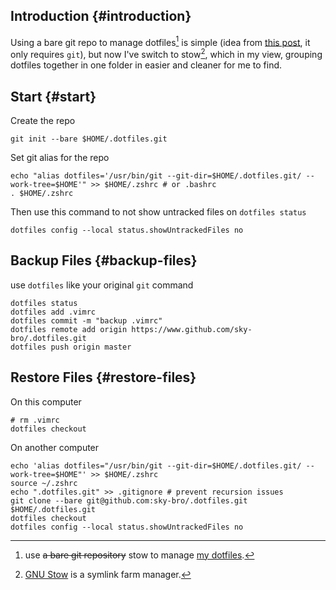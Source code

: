 
## Introduction {#introduction}

Using a bare git repo to manage dotfiles[^fn:1] is simple (idea from [this post](https://www.atlassian.com/git/tutorials/dotfiles), it only requires `git`), but now I've switch to stow[^fn:2], which in my view, grouping dotfiles together in one folder in easier and cleaner for me to find.


## Start {#start}

Create the repo

```shell
git init --bare $HOME/.dotfiles.git
```

Set git alias for the repo

```shell
echo "alias dotfiles='/usr/bin/git --git-dir=$HOME/.dotfiles.git/ --work-tree=$HOME'" >> $HOME/.zshrc # or .bashrc
. $HOME/.zshrc
```

Then use this command to not show untracked files on `dotfiles status`

```shell
dotfiles config --local status.showUntrackedFiles no
```


## Backup Files {#backup-files}

use `dotfiles` like your original `git` command

```shell
dotfiles status
dotfiles add .vimrc
dotfiles commit -m "backup .vimrc"
dotfiles remote add origin https://www.github.com/sky-bro/.dotfiles.git
dotfiles push origin master
```


## Restore Files {#restore-files}

On this computer

```shell
# rm .vimrc
dotfiles checkout
```

On another computer

```shell
echo 'alias dotfiles="/usr/bin/git --git-dir=$HOME/.dotfiles.git/ --work-tree=$HOME"' >> $HOME/.zshrc
source ~/.zshrc
echo ".dotfiles.git" >> .gitignore # prevent recursion issues
git clone --bare git@github.com:sky-bro/.dotfiles.git $HOME/.dotfiles.git
dotfiles checkout
dotfiles config --local status.showUntrackedFiles no
```

[^fn:1]: use ~~a bare git repository~~ stow  to manage [my dotfiles](https://github.com/sky-bro/.dotfiles).
[^fn:2]: [GNU Stow](https://www.gnu.org/software/stow/) is a symlink farm manager.